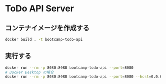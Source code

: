 # ToDo API Server

## コンテナイメージを作成する

```sh
docker build . -t bootcamp-todo-api
```

## 実行する

```sh
docker run --rm -p 8080:8080 bootcamp-todo-api --port=8080
# Docker Desktop の場合
docker run --rm -p 8080:8080 bootcamp-todo-api --port=8080 --host=0.0.0.0
```
